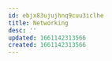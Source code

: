 ```yaml
---
id: ebjx83ujujhnq9cuu3iclhe
title: Networking
desc: ''
updated: 1661142313566
created: 1661142313566
---
```


